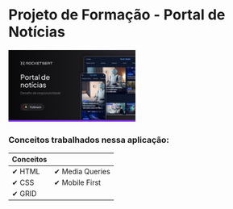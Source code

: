 # Projeto de Formação - Portal de Notícias

<picture>
  <source media="(prefers-color-scheme: dark)" srcset="assets/images/Thumbnail-md.png">
  <source media="(prefers-color-scheme: light)" srcset="assets/images/Thumbnail-md.png">
  <img width="50%" alt="" src="assets/images/Thumbnail-md.png">
</picture>

### Conceitos trabalhados nessa aplicação:

|Conceitos                              |     |
|---------------------------------------|---------------------------------------|
|  ✔ HTML                   | ✔ Media Queries   |
|  ✔ CSS                     | ✔ Mobile First |
|  ✔ GRID      | |